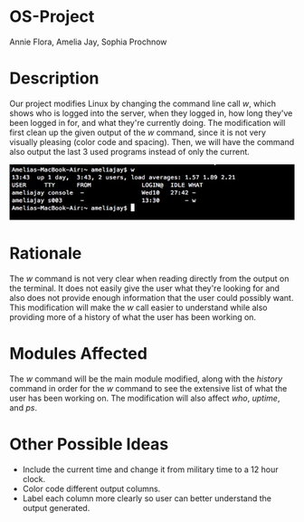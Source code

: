 # OS-Project
Annie Flora, Amelia Jay, Sophia Prochnow

# Description
Our project modifies Linux by changing the command line call *w*, which shows who is logged into the server, when they logged in, how long they've been logged in for, and what they're currently doing. The modification will first clean up the given output of the *w* command, since it is not very visually pleasing (color code and spacing). Then, we will have the command also output the last 3 used programs instead of only the current.

![alt text](https://github.com/stprochnow64/OS-Project/blob/master/Screen%20Shot%202019-02-14%20at%201.43.35%20PM.jpg)

# Rationale
The *w* command is not very clear when reading directly from the output on the terminal. It does not easily give the user what they're looking for and also does not provide enough information that the user could possibly want. This modification will make the *w* call easier to understand while also providing more of a history of what the user has been working on.

# Modules Affected
The *w* command will be the main module modified, along with the *history* command in order for the *w* command to see the extensive list of what the user has been working on. The modification will also affect *who*, *uptime*, and *ps*.

# Other Possible Ideas
- Include the current time and change it from military time to a 12 hour clock. 
- Color code different output columns. 
- Label each column more clearly so user can better understand the output generated. 
